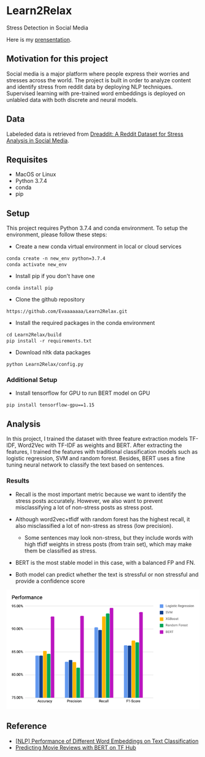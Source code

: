 # Learn2Relax
Stress Detection in Social Media 

Here is my [prensentation](https://docs.google.com/presentation/d/1iZFROfJrI9I-OIB1vEbSchwLOnL0VAU-T9Yg5wtN2lM/edit#slide=id.p).

## Motivation for this project
Social media is a major platform where people express their worries and stresses across the world. The project is built in order to analyze content and identify stress from reddit data by deploying NLP techniques. Supervised learning with pre-trained word embeddings is deployed on unlabled data with both discrete and neural models. 

## Data
Labeleded data is retrieved from [Dreaddit: A Reddit Dataset for Stress Analysis in Social Media](https://arxiv.org/abs/1911.00133).

## Requisites
- MacOS or Linux
- Python 3.7.4
- conda 
- pip

## Setup
This project requires Python 3.7.4 and conda environment. To setup the environment, please follow these steps:

- Create a new conda virtual environment in local or cloud services
```
conda create -n new_env python=3.7.4 
conda activate new_env 
```
- Install pip if you don't have one
```
conda install pip
```
- Clone the github repository
```
https://github.com/Evaaaaaaa/Learn2Relax.git
```
- Install the required packages in the conda environment
```
cd Learn2Relax/build
pip install -r requirements.txt
```
- Download nltk data packages
```
python Learn2Relax/config.py
```
### Additional Setup
- Install tensorflow for GPU to run BERT model on GPU
```
pip install tensorflow-gpu==1.15
```

## Analysis
In this project, I trained the dataset with three feature extraction models TF-IDF, Word2Vec with TF-IDF as weights and 
BERT. After extracting the features, I trained the features with traditional classification models such as logistic
regression, SVM and random forest. Besides, BERT uses a fine tuning neural network to classify the text based on sentences. 

### Results
- Recall is the most important metric because we want to identify the stress posts accurately. However, we also want to prevent misclassifying a lot of non-stress posts as stress post. 
- Although word2vec+tfidf with random forest has the highest recall, it also misclassified a lot of non-stress as stress 
(low precision). 
    - Some sentences may look non-stress, but they include words with high tfidf weights in stress posts (from train set),
    which may make them be classified as stress.
    
- BERT is the most stable model in this case, with a balanced FP and FN. 
- Both model can predict whether the text is stressful or non stressful and provide a confidence score

<img src="figs/supervised_results.png" width="800">

## Reference
- [[NLP] Performance of Different Word Embeddings on Text Classification](https://towardsdatascience.com/nlp-performance-of-different-word-embeddings-on-text-classification-de648c6262b)
- [Predicting Movie Reviews with BERT on TF Hub](https://colab.research.google.com/github/google-research/bert/blob/master/predicting_movie_reviews_with_bert_on_tf_hub.ipynb)

